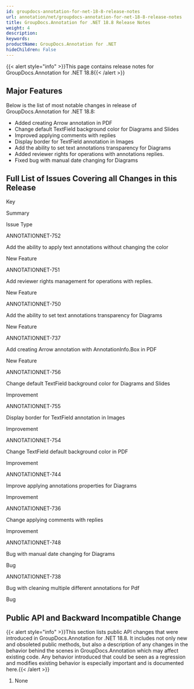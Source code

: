 ```yaml
---
id: groupdocs-annotation-for-net-18-8-release-notes
url: annotation/net/groupdocs-annotation-for-net-18-8-release-notes
title: GroupDocs.Annotation for .NET 18.8 Release Notes
weight: 4
description: 
keywords: 
productName: GroupDocs.Annotation for .NET
hideChildren: False
---
```

{{< alert style="info" >}}This page contains release notes for GroupDocs.Annotation for .NET 18.8{{< /alert >}}

## Major Features

Below is the list of most notable changes in release of GroupDocs.Annotation for .NET 18.8:

*   Added creating Arrow annotation in PDF
*   Change default TextField background color for Diagrams and Slides
*   Improved applying comments with replies
*   Display border for TextField annotation in Images
*   Add the ability to set text annotations transparency for Diagrams
*   Added reviewer rights for operations with annotations replies.
*   Fixed bug with manual date changing for Diagrams

## Full List of Issues Covering all Changes in this Release

Key

Summary

Issue Type

ANNOTATIONNET-752

Add the ability to apply text annotations without changing the color

New Feature

ANNOTATIONNET-751

Add reviewer rights management for operations with replies.

New Feature

ANNOTATIONNET-750

Add the ability to set text annotations transparency for Diagrams

New Feature

ANNOTATIONNET-737

Add creating Arrow annotation with AnnotationInfo.Box in PDF

New Feature

ANNOTATIONNET-756

Change default TextField background color for Diagrams and Slides

Improvement

ANNOTATIONNET-755

Display border for TextField annotation in Images

Improvement

ANNOTATIONNET-754

Change TextField default background color in PDF

Improvement

ANNOTATIONNET-744

Improve applying annotations properties for Diagrams

Improvement

ANNOTATIONNET-736

Change applying comments with replies

Improvement

ANNOTATIONNET-748

Bug with manual date changing for Diagrams

Bug

ANNOTATIONNET-738

Bug with cleaning multiple different annotations for Pdf

Bug

## Public API and Backward Incompatible Change

{{< alert style="info" >}}This section lists public API changes that were introduced in GroupDocs.Annotation for .NET 18.8. It includes not only new and obsoleted public methods, but also a description of any changes in the behavior behind the scenes in GroupDocs.Annotation which may affect existing code. Any behavior introduced that could be seen as a regression and modifies existing behavior is especially important and is documented here.{{< /alert >}}

1.  None
